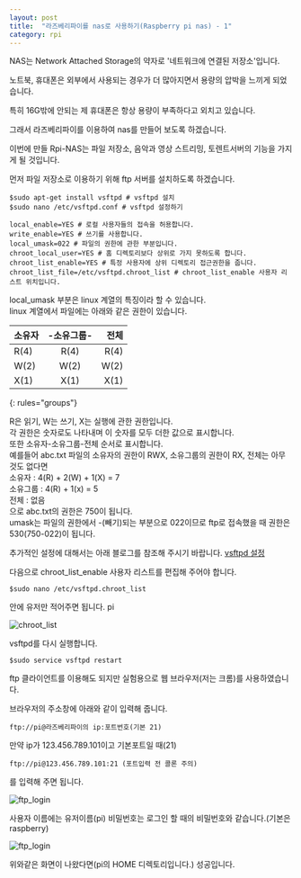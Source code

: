 ```yaml
---
layout: post
title:  "라즈베리파이를 nas로 사용하기(Raspberry pi nas) - 1"
category: rpi
---
```


NAS는 Network Attached Storage의 약자로 '네트워크에 연결된 저장소'입니다.

노트북, 휴대폰은 외부에서 사용되는 경우가 더 많아지면서 용량의 압박을 느끼게 되었습니다.

특히 16G밖에 안되는 제 휴대폰은 항상 용량이 부족하다고 외치고 있습니다.

그래서 라즈베리파이를 이용하여 nas를 만들어 보도록 하겠습니다.

이번에 만들 Rpi-NAS는 파일 저장소, 음악과 영상 스트리밍, 토렌트서버의 기능을 가지게 될 것입니다.

먼저 파일 저장소로 이용하기 위해 ftp 서버를 설치하도록 하겠습니다.

~~~
$sudo apt-get install vsftpd # vsftpd 설치
$sudo nano /etc/vsftpd.conf # vsftpd 설정하기

local_enable=YES # 로컬 사용자들의 접속을 허용합니다.
write_enable=YES # 쓰기를 사용합니다.
local_umask=022 # 파일의 권한에 관한 부분입니다. 
chroot_local_user=YES # 홈 디렉토리보다 상위로 가지 못하도록 합니다.
chroot_list_enable=YES # 특정 사용자에 상위 디렉토리 접근권한을 줍니다.
chroot_list_file=/etc/vsftpd.chroot_list # chroot_list_enable 사용자 리스트 위치입니다.
~~~

local_umask 부분은 linux 계열의 특징이라 할 수 있습니다.  
linux 계열에서 파일에는 아래와 같은 권한이 있습니다.

|  소유자  |-소유그룹-|   전체  |
|:---------|:--------:|-------:|
|   R(4)   |   R(4)   |  R(4)  |
|   W(2)   |   W(2)   |  W(2)  |
|   X(1)   |   X(1)   |  X(1)  |
{: rules="groups"}

R은 읽기, W는 쓰기, X는 실행에 관한 권한입니다.  
각 권한은 숫자로도 나타내며 이 숫자를 모두 더한 값으로 표시합니다.  
또한 소유자-소유그룹-전체 순서로 표시합니다.  
예를들어 abc.txt 파일의 소유자의 권한이 RWX, 소유그룹의 권한이 RX, 전체는 아무것도 없다면  
소유자   : 4(R) + 2(W) + 1(X) = 7  
소유그룹 : 4(R) + 1(x) = 5  
전체     : 없음  
으로 abc.txt의 권한은 750이 됩니다.  
umask는 파일의 권한에서 -(빼기)되는 부분으로 022이므로 ftp로 접속했을 때 권한은 530(750-022)이 됩니다.

추가적인 설정에 대해서는 아래 블로그를 참조해 주시기 바랍니다.
[vsftpd 설정](http://2factor.tistory.com/96)

다음으로 chroot_list_enable 사용자 리스트를 편집해 주어야 합니다.
~~~
$sudo nano /etc/vsftpd.chroot_list
~~~

안에 유저만 적어주면 됩니다.
pi

![chroot_list](https://drive.google.com/uc?id=0B_CtpwiAk5hIeXhSaXZaQTBfbG8)

vsftpd를 다시 실행합니다.
~~~
$sudo service vsftpd restart
~~~

ftp 클라이언트를 이용해도 되지만 실험용으로 웹 브라우저(저는 크롬)를 사용하였습니다.

브라우저의 주소창에 아래와 같이 입력해 줍니다.
~~~
ftp://pi@라즈베리파이의 ip:포트번호(기본 21)
~~~

만약 ip가 123.456.789.101이고 기본포트일 때(21)
~~~
ftp://pi@123.456.789.101:21 (포트입력 전 콜론 주의)
~~~

를 입력해 주면 됩니다.

![ftp_login](https://drive.google.com/uc?id=0B_CtpwiAk5hITXVLb09mME5WM1E)

사용자 이름에는 유저이름(pi)
비밀번호는 로그인 할 때의 비밀번호와 같습니다.(기본은 raspberry)

![ftp_login](https://drive.google.com/uc?id=0B_CtpwiAk5hIRDdQZ2NURTI3X3M)

위와같은 화면이 나왔다면(pi의 HOME 디렉토리입니다.) 성공입니다.


